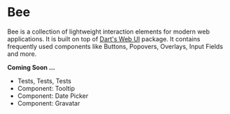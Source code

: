 # Bee

Bee is a collection of lightweight interaction elements for modern web applications. It is built on top of [Dart's Web UI](http://www.dartlang.org/articles/web-ui/) package. It contains frequently used components like Buttons, Popovers, Overlays, Input Fields and more.

**Coming Soon …**

* Tests, Tests, Tests
* Component: Tooltip
* Component: Date Picker
* Component: Gravatar
